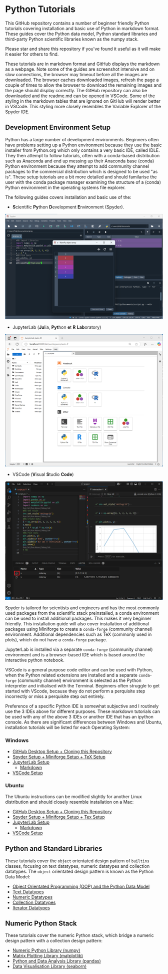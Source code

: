 # Python Tutorials

This GitHub repository contains a number of beginner friendly Python tutorials covering installation and basic use of Python in markdown format. These guides cover the Python data model, Python standard libraries and third-party Python scientific libraries known as the numpy stack. 

Please star and share this repository if you've found it useful as it will make it easier for others to find. 

These tutorials are in markdown format and GitHub displays the markdown as a webpage. Note some of the guides are screenshot intensive and on slow connections, the browser may timeout before all the images are downloaded. The browser caches downloaded images, refresh the page a couple of times to allow the browser to download the remaining images and the page should display correctly. The GitHub repository can also be downloaded and the readme.md can be opened in VSCode. Some of the styling in the markdown tables that are ignored on GitHub will render better in VSCode. This styling more closely resembles the Variable Explorer of the Spyder IDE.

## Development Environment Setup

Python has a large number of development environments. Beginners often have problems setting up a Python environment because they use the basic installer from Python.org which only contains a very basic IDE, called IDLE. They then attempt to follow tutorials, often with a conda-based distribution such as Anaconda and end up messing up their Anaconda base (conda) Python environment because they attempt to add community channel packages to the commercial distribution which is designed to be used "as is". These setup tutorials are a bit more detailed and should familarise the user with the conda package manager examining the structure of a (conda) Python environment in the operating systems file explorer.

The following guides covers installation and basic use of the:

* **S**cientific **Py**thon **D**evelopment **E**nvi**r**onment (Spyder).

<img src='./images/img_001.png' alt='img_001' width='600'/>

* JupyterLab (**Ju**lia, **Pyt**hon **e**t **R** **Lab**oratory)

<img src='./images/img_002.png' alt='img_002' width='600'/>

* VSCode (**V**isual **S**tudio **Code**)

<img src='./images/img_003.png' alt='img_003' width='600'/>

Spyder is tailored for scientists and engineers and has the most commonly used packages from the scientific stack preinstalled, a conda environment can be used to install additional packages. This makes it very beginner friendly. This installation guide will also cover installation of additional packages using Miniforge to create a `conda-forge` (community channel) environment. Additional dependencies such as TeX (commonly used in plots), which do not have a `conda-forge` package. 

JupyterLab is installed via a separate `conda-forge` (community channel) environment and is a browser-based IDE which is based around the interactive python notebook.

VSCode is a general purpose code editor and can be used with Python, when the Python related extensions are installed and a separate `conda-forge` (community channel) environment is selected as the Python interpreter and initialised with the Terminal. Beginners often struggle to get started with VScode, because they do not perform a perquisite step incorrectly or miss a perquisite step out entirely.

Preference of a specific Python IDE is somewhat subjective and I routinely use the 3 IDEs above for different purposes. These markdown tutorials can be used with any of the above 3 IDEs or another IDE that has an ipython console. As there are significant differences between Windows and Ubuntu, installation tutorials will be listed for each Operating System:

### Windows

* [GitHub Desktop Setup + Cloning this Repository](./github_install_windows/readme.md)
* [Spyder Setup + Miniforge Setup + TeX Setup](./spyder_install_windows/readme.md)
* [JupyterLab Setup](/jupyter_install_windows/readme.md)
    * [Markdown](./markdown/readme.md)
* [VSCode Setup](./vscode_install_windows/readme.md)

### Ubuntu

The Ubuntu instructions can be modified slightly for another Linux distribution and should closely resemble installation on a Mac:

* [GitHub Desktop Setup + Cloning this Repository](./github_install_ubuntu/readme.md)
* [Spyder Setup + Miniforge Setup + Tex Setup](./spyder_install_ubuntu/readme.md)
* [JupyterLab Setup](./jupyter_install_ubuntu/readme.md)
    * [Markdown](./markdown/readme.md)
* [VSCode Setup](./vscode_install_ubuntu/readme.md)

## Python and Standard Libraries

These tutorials cover the `object` orientated design pattern of `builtins` classes, focusing on text datatypes, numeric datatypes and collection datatypes. The `object` orientated design pattern is known as the Python Data Model:

* [Object Orientated Programming (OOP) and the Python Data Model](./the_python_datamodel/readme.md)
* [Text Datatypes](./text_datatypes/readme.md)
* [Numeric Datatypes](./numeric_datatypes/readme.md)
* [Collection Datatypes](./collection_datatypes/readme.md)
* [Iterator Datatypes](./iterator_datatypes/readme.md)

## Numeric Python Stack

These tutorials cover the numeric Python stack, which bridge a numeric design pattern with a collection design pattern:

* [Numeric Python Library (numpy)](./numpy_library/readme.md)
* [Matrix Plotting Library (matplotlib)](./matplotlib_library/readme.md)
* [Python and Data Analysis Library (pandas)](./pandas_library/readme.md)
* [Data Visualisation Library (seaborn)](./seaborn_library/readme.md)


